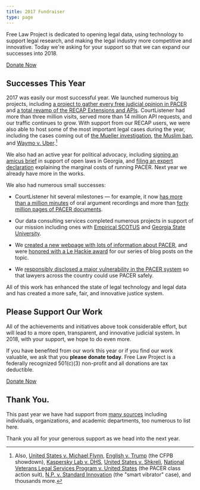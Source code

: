 ```yaml
---
title: 2017 Fundraiser
type: page
---
```



<div className="row">
    <div className="col-xs-12 col-sm-8 col-md-9">
        <p className="lead">Free Law Project is dedicated to opening legal data, using technology to support legal research, and making the legal industry more competitive and innovative. Today we're asking for your support so that we can expand our successes into 2018.
        </p>
    </div>
    <div className="col-xs-12 col-sm-4 col-md-3">
        <span className="pull-right"><a href="https://www.courtlistener.com/donate/?referrer=2017-big-button" className="btn btn-lg btn-danger">Donate Now</a></span>
    </div>
</div>


## Successes This Year

2017 was easily our most successful year. We launched numerous big projects, including [a project to gather every free judicial opinion in PACER][opinions] and [a total revamp of the RECAP Extensions and APIs][recap]. CourtListener had more than three million visits, served more than 14 million API requests, and our traffic continues to grow. With support from our RECAP users, we were also able to host some of the most important legal cases during the year, including the cases coming out of [the Mueller investigation][m], [the Muslim ban][muslim], and [Waymo v. Uber][wvu].[^1]
 
We also had an active year for political advocacy, including [signing an amicus brief][ga] in support of open laws in Georgia, and [filing an expert declaration][dec] explaining the marginal costs of running PACER. Next year we already have more in the works.

We also had numerous small successes:

 - CourtListener hit several milestones — for example, it now [has more than a million minutes][mill] of oral argument recordings and more than [forty million pages of PACER documents][40].
 
 - Our data consulting services completed numerous projects in support of our mission including ones with [Empirical SCOTUS][es] and [Georgia State University][gsu].
 
 - We [created a new webpage with lots of information about PACER][pd], and were [honored with a Le Hackie award][lh] for our series of blog posts on the topic.
 
 - We [responsibly disclosed a major vulnerability in the PACER system][vuln] so that lawyers across the country could use PACER safely.

All of this work has enhanced the state of legal technology and legal data and has created a more safe, fair, and innovative justice system.

[wvu]: https://www.courtlistener.com/docket/4609586/waymo-llc-v-uber-technologies-inc/
[es]: https://empiricalscotus.com/
[opinions]: {filename}/we-have-all-free-pacer.md
[recap]: {filename}/new-recap.md
[m]: /featured-cases/special-counsel/
[muslim]: /featured-cases/airport-cases/
[ga]: https://twitter.com/FreeLawProject/status/911331468869214215
[dec]: /pacer-declaration/
[mill]: {filename}/one-million-minutes.md
[40]: https://twitter.com/RECAPtheLaw/status/936375096783941632
[gsu]: {filename}/dol-grant.md
[pd]: /pacer-facts/
[lh]: {filename}/le-hackie-2016.md
[vuln]: {filename}/pacer-vuln-resolved.md


## Please Support Our Work

All of the achievements and initiatives above took considerable effort, but will lead to a more open, transparent, and innovative judicial system. In 2018, with your support, we hope to do even more.

If you have benefited from our work this year or if you find our work valuable, we ask that you **please donate today**. Free Law Project is a federally recognized 501(c)(3) non-profit and all donations are tax deductible. 

<p><a href="https://www.courtlistener.com/donate/?referrer=2017-big-button-2" className="btn btn-lg btn-danger">Donate Now</a></p>


## Thank You.

This past year we have had support from [many sources][thanks] including individuals, organizations, and academic departments, too numerous to list here. 

Thank you all for your generous support as we head into the next year.

[thanks]: /thanks/

[^1]: Also, [United States v. Michael Flynn][flynn], [English v. Trump][cfpb] (the CFPB showdown), [Kaspersky Lab v. DHS][kvdhs], [United States v. Shkreli][martin], [National Veterans Legal Services Program v. United States][veterans] (the PACER class action suit), [N.P. v. Standard Innovation][vib] (the "smart vibrator" case), and thousands more.

[flynn]: https://www.courtlistener.com/docket/6234142/united-states-v-flynn/
[cfpb]: https://www.courtlistener.com/docket/6230478/english-v-trump/
[kvdhs]: https://www.courtlistener.com/docket/6243429/kaspersky-lab-inc-v-department-of-homeland-security/
[veterans]: https://www.courtlistener.com/docket/4214664/national-veterans-legal-services-program-v-united-states/
[martin]: https://www.courtlistener.com/docket/4325054/united-states-v-shkreli/
[vib]: https://www.courtlistener.com/docket/4508541/np-v-standard-innovation-us-corp/
